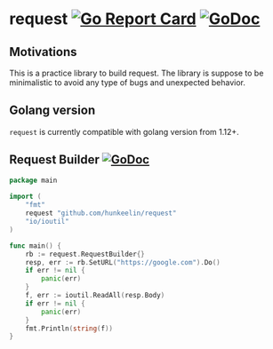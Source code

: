 # request [![Go Report Card](https://goreportcard.com/badge/github.com/hunkeelin/request)](https://goreportcard.com/report/github.com/hunkeelin/request) [![GoDoc](https://godoc.org/github.com/hunkeelin/request?status.svg)](https://godoc.org/github.com/hunkeelin/request)

## Motivations

This is a practice library to build request. The library is suppose to be minimalistic to avoid any type of bugs and unexpected behavior. 

## Golang version

`request` is currently compatible with golang version from 1.12+.

## Request Builder [![GoDoc](https://godoc.org/github.com/hunkeelin/request?status.svg)](https://godoc.org/github.com/hunkeelin/request#ReqBuilder)
```go
package main
  
import (
    "fmt"
    request "github.com/hunkeelin/request"
    "io/ioutil"
)

func main() {
    rb := request.RequestBuilder{}
    resp, err := rb.SetURL("https://google.com").Do()
    if err != nil {
        panic(err)
    }
    f, err := ioutil.ReadAll(resp.Body)
    if err != nil {
        panic(err)
    }
    fmt.Println(string(f))
}
```
